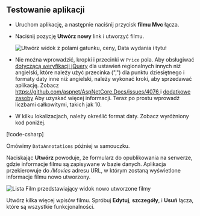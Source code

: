 
## <a name="test-the-app"></a>Testowanie aplikacji

* Uruchom aplikację, a następnie naciśnij przycisk **filmu Mvc** łącza.
* Naciśnij pozycję **Utwórz nowy** link i utworzyć filmu.

  ![Utwórz widok z polami gatunku, ceny, Data wydania i tytuł](~/tutorials/first-mvc-app/adding-model/_static/movies.png)

* Nie można wprowadzić, kropki i przecinki w `Price` pola. Aby obsługiwać [dotyczącą weryfikacji jQuery](https://jqueryvalidation.org/) dla ustawień regionalnych innych niż angielski, które należy użyć przecinka (",") dla punktu dziesiętnego i formaty daty inne niż angielski, należy wykonać kroki, aby sprzedawać aplikację. Zobacz [ https://github.com/aspnet/AspNetCore.Docs/issues/4076 ](https://github.com/aspnet/AspNetCore.Docs/issues/4076) i [dodatkowe zasoby](#additional-resources) Aby uzyskać więcej informacji. Teraz po prostu wprowadź liczbami całkowitymi, takich jak 10.

<a name="displayformatdatelocal"></a>

* W kilku lokalizacjach, należy określić format daty. Zobacz wyróżniony kod poniżej.

[!code-csharp[](~/tutorials/first-mvc-app/start-mvc/sample/MvcMovie/Models/MovieDateFormat.cs?name=snippet_1&highlight=2,10)]

Omówimy `DataAnnotations` później w samouczku.

Naciskając **Utwórz** powoduje, że formularz do opublikowania na serwerze, gdzie informacje filmu są zapisywane w bazie danych. Aplikacja przekierowuje do */Movies* adresu URL, w którym zostaną wyświetlone informacje filmu nowo utworzony.

![Lista Film przedstawiający widok nowo utworzone filmy](~/tutorials/first-mvc-app/adding-model/_static/h.png)

Utwórz kilka więcej wpisów filmu. Spróbuj **Edytuj**, **szczegóły**, i **Usuń** łącza, które są wszystkie funkcjonalności.
